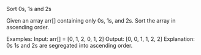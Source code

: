 Sort 0s, 1s and 2s

Given an array arr[] containing only 0s, 1s, and 2s. Sort the array in ascending order.

Examples:
Input: arr[] = [0, 1, 2, 0, 1, 2]
Output: [0, 0, 1, 1, 2, 2]
Explanation: 0s 1s and 2s are segregated into ascending order. 
